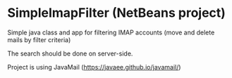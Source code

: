 # SimpleImapFilter (NetBeans project)
Simple java class and app for filtering IMAP accounts (move and delete mails by filter criteria)

The search should be done on server-side.

Project is using JavaMail (https://javaee.github.io/javamail/)
